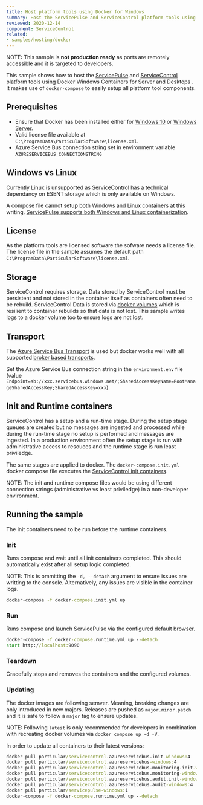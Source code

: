 ```yaml
---
title: Host platform tools using Docker for Windows
summary: Host the ServicePulse and ServiceControl platform tools using Docker Windows Containers for Server and Desktops
reviewed: 2020-12-14
component: ServiceControl
related:
- samples/hosting/docker
---
```


NOTE: This sample is **not production ready** as ports are remotely accessible and it is targeted to developers.

This sample shows how to host the [ServicePulse](/servicepulse/) and [ServiceControl](/servicecontrol/) platform tools using Docker Windows Containers for Server and Desktops . It makes use of `docker-compose` to easily setup all platform tool components.

## Prerequisites

- Ensure that Docker has been installed either for [Windows 10](https://docs.microsoft.com/en-us/virtualization/windowscontainers/quick-start/set-up-environment?tabs=Windows-10-Client) or [Windows Server](https://docs.microsoft.com/en-us/virtualization/windowscontainers/quick-start/set-up-environment?tabs=Windows-Server).
- Valid license file available at `C:\ProgramData\ParticularSoftware\license.xml`.
- Azure Service Bus connection string set in environment variable `AZURESERVICEBUS_CONNECTIONSTRING`

## Windows vs Linux

Currently Linux is unsupported as ServiceControl has a technical dependancy on ESENT storage which is only available on Windows.

A compose file cannot setup both Windows and Linux containers at this writing. [ServicePulse supports both Windows and Linux containerization](/servicepulse/containerization/).

## License

As the platform tools are licensed software the sofware needs a license file. The license file in the sample assumes the default path `C:\ProgramData\ParticularSoftware\license.xml`.

## Storage

ServiceControl requires storage. Data stored by ServiceControl must be persistent and not stored in the container itself as containers often need to be rebuild. ServiceControl Data is stored via [docker volumes](https://docs.docker.com/storage/volumes/) which is resilient to container rebuilds so that data is not lost. This sample writes logs to a docker volume too to ensure logs are not lost.

## Transport

The [Azure Service Bus Transport](/transports/azure-service-bus/) is used but docker works well with all supported [broker based transports](/transports/selecting.md#broker-versus-federated).

Set the Azure Service Bus connection string in the `environment.env` file (value `Endpoint=sb://xxx.servicebus.windows.net/;SharedAccessKeyName=RootManageSharedAccessKey;SharedAccessKey=xxx`).

## Init and Runtime containers

ServiceControl has a setup and a run-time stage. During the setup stage queues are created but no messages are ingested and processed while during the run-time stage no setup is performed and messages are ingested. In a production environment often the setup stage is run with administrative access to resouces and the runtime stage is run least priviledge.

The same stages are applied to docker. The `docker-compose.init.yml` docker compose file executes the [ServiceControl init containers](/servicecontrol/containerization/#init-containers).

NOTE: The init and runtime compose files would be using different connection strings (administrative vs least priviledge) in a non-developer environment.

## Running the sample

The init containers need to be run before the runtime containers.

### Init

Runs compose and wait until all init containers completed. This should automatically exist after all setup logic completed.

NOTE: This is ommitting the `-d, --detach` argument to ensure issues are writting to the console. Alternatively, any issues are visible in the container logs.

```cmd
docker-compose -f docker-compose.init.yml up
```

### Run

Runs compose and launch ServicePulse via the configured default browser.

```cmd
docker-compose -f docker-compose.runtime.yml up --detach
start http://localhost:9090
```

### Teardown

Gracefully stops and removes the containers and the configured volumes.

### Updating

The docker images are following semver. Meaning, breaking changes are only introduced in new majors. Releases are pushed as `major.minor.patch` and it is safe to follow a `major` tag to ensure updates.

NOTE: Following `latest` is only recommended for developers in combination with recreating docker volumes via `docker compose up -d -V`.

In order to update all containers to their latest versions:

```cmd
docker pull particular/servicecontrol.azureservicebus.init-windows:4
docker pull particular/servicecontrol.azureservicebus-windows:4
docker pull particular/servicecontrol.azureservicebus.monitoring.init-windows:4
docker pull particular/servicecontrol.azureservicebus.monitoring-windows:4
docker pull particular/servicecontrol.azureservicebus.audit.init-windows:4
docker pull particular/servicecontrol.azureservicebus.audit-windows:4
docker pull particular/servicepulse-windows:1
docker-compose -f docker-compose.runtime.yml up --detach
```
